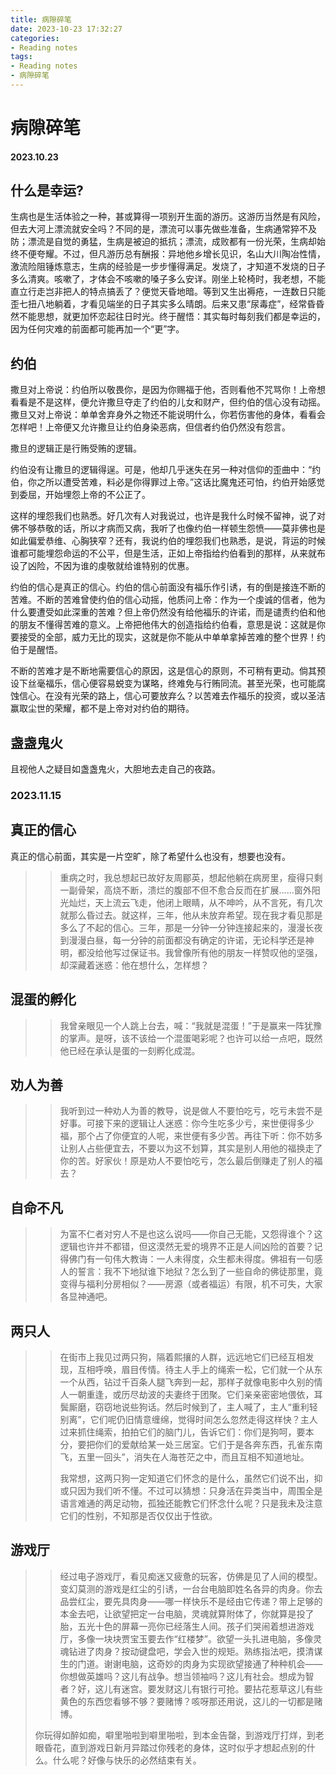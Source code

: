 ```yaml
---
title: 病隙碎笔
date: 2023-10-23 17:32:27
categories:
- Reading notes
tags:
- Reading notes
- 病隙碎笔
---
```


# 病隙碎笔

#### 2023.10.23

## 什么是幸运?

<!-- more -->

生病也是生活体验之一种，甚或算得一项别开生面的游历。这游历当然是有风险，但去大河上漂流就安全吗？不同的是，漂流可以事先做些准备，生病通常猝不及防；漂流是自觉的勇猛，生病是被迫的抵抗；漂流，成败都有一份光荣，生病却始终不便夸耀。不过，但凡游历总有酬报：异地他乡增长见识，名山大川陶冶性情，激流险阻锤炼意志，生病的经验是一步步懂得满足。发烧了，才知道不发烧的日子多么清爽。咳嗽了，才体会不咳嗽的嗓子多么安详。刚坐上轮椅时，我老想，不能直立行走岂非把人的特点搞丢了？便觉天昏地暗。等到又生出褥疮，一连数日只能歪七扭八地躺着，才看见端坐的日子其实多么晴朗。后来又患“尿毒症”，经常昏昏然不能思想，就更加怀恋起往日时光。终于醒悟：其实每时每刻我们都是幸运的，因为任何灾难的前面都可能再加一个“更”字。

## 约伯

撒旦对上帝说：约伯所以敬畏你，是因为你赐福于他，否则看他不咒骂你！上帝想看看是不是这样，便允许撒旦夺走了约伯的儿女和财产，但约伯的信心没有动摇。撒旦又对上帝说：单单舍弃身外之物还不能说明什么，你若伤害他的身体，看看会怎样吧！上帝便又允许撒旦让约伯身染恶病，但信者约伯仍然没有怨言。

撒旦的逻辑正是行贿受贿的逻辑。

约伯没有让撒旦的逻辑得逞。可是，他却几乎迷失在另一种对信仰的歪曲中：“约伯，你之所以遭受苦难，料必是你得罪过上帝。”这话比魔鬼还可怕，约伯开始感觉到委屈，开始埋怨上帝的不公正了。

这样的埋怨我们也熟悉。好几次有人对我说过，也许是我什么时候不留神，说了对佛不够恭敬的话，所以才病而又病，我听了也像约伯一样顿生怨愤——莫非佛也是如此偏爱恭维、心胸狭窄？还有，我说约伯的埋怨我们也熟悉，是说，背运的时候谁都可能埋怨命运的不公平，但是生活，正如上帝指给约伯看到的那样，从来就布设了凶险，不因为谁的虔敬就给谁特别的优惠。

约伯的信心是真正的信心。约伯的信心前面没有福乐作引诱，有的倒是接连不断的苦难。不断的苦难曾使约伯的信心动摇，他质问上帝：作为一个虔诚的信者，他为什么要遭受如此深重的苦难？但上帝仍然没有给他福乐的许诺，而是谴责约伯和他的朋友不懂得苦难的意义。上帝把他伟大的创造指给约伯看，意思是说：这就是你要接受的全部，威力无比的现实，这就是你不能从中单单拿掉苦难的整个世界！约伯于是醒悟。

  不断的苦难才是不断地需要信心的原因，这是信心的原则，不可稍有更动。倘其预设下丝毫福乐，信心便容易蜕变为谋略，终难免与行贿同流。甚至光荣，也可能腐蚀信心。在没有光荣的路上，信心可要放弃么？以苦难去作福乐的投资，或以圣洁赢取尘世的荣耀，都不是上帝对对约伯的期待。



## 盏盏鬼火

且视他人之疑目如盏盏鬼火，大胆地去走自己的夜路。

### 2023.11.15

## 真正的信心

真正的信心前面，其实是一片空旷，除了希望什么也没有，想要也没有。

> >重病之时，我总想起已故好友周郿英，想起他躺在病房里，瘦得只剩一副骨架，高烧不断，溃烂的腹部不但不愈合反而在扩展……窗外阳光灿烂，天上流云飞走，他闭上眼睛，从不呻吟，从不言死，有几次就那么昏过去。就这样，三年，他从未放弃希望。现在我才看见那是多么了不起的信心。三年，那是一分钟一分钟连接起来的，漫漫长夜到漫漫白昼，每一分钟的前面都没有确定的许诺，无论科学还是神明，都没给他写过保证书。我曾像所有他的朋友一样赞叹他的坚强，却深藏着迷惑：他在想什么，怎样想？
>



## 混蛋的孵化

> >我曾亲眼见一个人跳上台去，喊：“我就是混蛋！”于是赢来一阵犹豫的掌声。是呀，该不该给一个混蛋喝彩呢？也许可以给一点吧，既然他已经在承认是蛋的一刻孵化成混。
> >

## 劝人为善

> >我听到过一种劝人为善的教导，说是做人不要怕吃亏，吃亏未尝不是好事。可接下来的逻辑让人迷惑：你今生吃多少亏，来世便得多少福，那个占了你便宜的人呢，来世便有多少苦。再往下听：你不妨多让别人占些便宜去，不要以为这不划算，其实是别人用他的福换走了你的苦。好家伙！原是劝人不要怕吃亏，怎么最后倒赚走了别人的福去？
> >
>

## 自命不凡

> > 为富不仁者对穷人不是也这么说吗——你自己无能，又怨得谁个？这逻辑也许并不都错，但这漠然无爱的境界不正是人间凶险的首要？记得佛门有一句伟大教诲：一人未得度，众生都未得度。佛祖有一句感人的誓言：我不下地狱谁下地狱？怎么到了一些自命的佛徒那里，竟变得与福利分房相似？——房源（或者福运）有限，机不可失，大家各显神通吧。
> >

## 两只人

> >在街市上我见过两只狗，隔着熙攘的人群，远远地它们已经互相发现，互相呼唤，眉目传情。待主人手上的绳索一松，它们就一个从东一个从西，钻过千百条人腿飞奔到一起，那样子就像电影中久别的情人一朝重逢，或历尽劫波的夫妻终于团聚。它们亲亲密密地偎依，耳鬓厮磨，窃窃地说些狗话。然后时候到了，主人喊了，主人“重利轻别离”，它们呢仍旧情意缠绵，觉得时间怎么忽然走得这样快？主人过来抓住绳索，拍拍它们的脑门儿，告诉它们：你们是狗呵，要本分，要把你们的爱献给某一处三居室。它们于是各奔东西，孔雀东南飞，五里一回头”，消失在人海苍茫之中，而且互相不知道地址。
> >
> >  我常想，这两只狗一定知道它们怀念的是什么，虽然它们说不出，抑或只因为我们听不懂。不过可以猜想：只身活在异类当中，周围全是语言难通的两足动物，孤独还能教它们怀念什么呢？只是我未及注意它们的性别，不知那是否仅仅出于性欲。
> >
>



## 游戏厅

> >经过电子游戏厅，看见痴迷又疲惫的玩客，仿佛是见了人间的模型。变幻莫测的游戏是红尘的引诱，一台台电脑即姓名各异的肉身。你去品尝红尘，要先具肉身——哪一样快乐不是经由它传递？带上足够的本金去吧，让欲望把定一台电脑，灵魂就算附体了，你就算是投了胎，五光十色的屏幕一亮你已经落生人间。孩子们哭闹着想进游戏厅，多像一块块贾宝玉要去作“红楼梦”。欲望一头扎进电脑，多像灵魂钻进了肉身？按动键盘吧，学会入世的规矩。熟练指法吧，摸清谋生的门道。谢谢电脑，这奇妙的肉身为实现欲望接通了种种机会——你想做英雄吗？这儿有战争。想当领袖吗？这儿有社会。想成为智者？好，这儿有迷宫。要发财这儿有银行可抢。要拈花惹草这儿有些黄色的东西您看够不够？要赌博？咳呀那还用说，这儿的一切都是赌博。
>
> 你玩得如醉如痴，噼里啪啦到噼里啪啦，到本金告罄，到游戏厅打烊，到老眼昏花，直到游戏日新月异踏过你残老的身体，这时似乎才想起点别的什么。什么呢？好像与快乐的必然结束有关。
>
